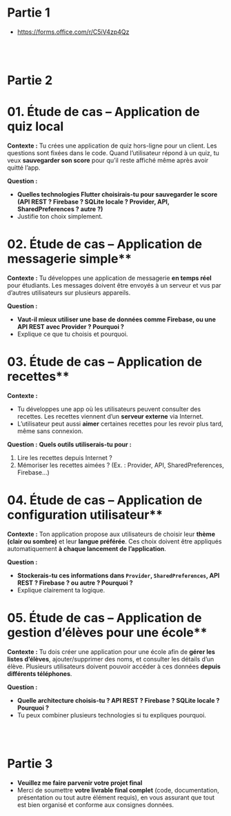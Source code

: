 # Partie 1

- https://forms.office.com/r/C5iV4zp4Qz


<br/>
<br/>

# Partie 2


# 01. Étude de cas – Application de quiz local

**Contexte :**
Tu crées une application de quiz hors-ligne pour un client. Les questions sont fixées dans le code.
Quand l’utilisateur répond à un quiz, tu veux **sauvegarder son score** pour qu’il reste affiché même après avoir quitté l’app.

**Question :**
- **Quelles technologies Flutter choisirais-tu pour sauvegarder le score (API REST ? Firebase ? SQLite locale ?  Provider, API, SharedPreferences ? autre ?)**
- Justifie ton choix simplement.



# 02. Étude de cas – Application de messagerie simple**

**Contexte :**
Tu développes une application de messagerie **en temps réel** pour étudiants. Les messages doivent être envoyés à un serveur et vus par d’autres utilisateurs sur plusieurs appareils.

**Question :**
- **Vaut-il mieux utiliser une base de données comme Firebase, ou une API REST avec Provider ? Pourquoi ?**
- Explique ce que tu choisis et pourquoi.



# 03. Étude de cas – Application de recettes**

**Contexte :**
- Tu développes une app où les utilisateurs peuvent consulter des recettes. Les recettes viennent d’un **serveur externe** via Internet.
- L’utilisateur peut aussi **aimer** certaines recettes pour les revoir plus tard, même sans connexion.

**Question :**
**Quels outils utiliserais-tu pour :**

1. Lire les recettes depuis Internet ?
2. Mémoriser les recettes aimées ?
   (Ex. : Provider, API, SharedPreferences, Firebase...)



# 04. Étude de cas – Application de configuration utilisateur**

**Contexte :**
Ton application propose aux utilisateurs de choisir leur **thème (clair ou sombre)** et leur **langue préférée**.
Ces choix doivent être appliqués automatiquement **à chaque lancement de l’application**.

**Question :**
- **Stockerais-tu ces informations dans `Provider`, `SharedPreferences`, API REST ? Firebase ? ou autre ? Pourquoi ?**
- Explique clairement ta logique.



# 05. Étude de cas – Application de gestion d’élèves pour une école**

**Contexte :**
Tu dois créer une application pour une école afin de **gérer les listes d’élèves**, ajouter/supprimer des noms, et consulter les détails d’un élève.
Plusieurs utilisateurs doivent pouvoir accéder à ces données **depuis différents téléphones**.

**Question :**
- **Quelle architecture choisis-tu ? API REST ? Firebase ? SQLite locale ? Pourquoi ?**
- Tu peux combiner plusieurs technologies si tu expliques pourquoi.




<br/>
<br/>

# Partie 3


- **Veuillez me faire parvenir votre projet final**
- Merci de soumettre **votre livrable final complet** (code, documentation, présentation ou tout autre élément requis), en vous assurant que tout est bien organisé et conforme aux consignes données. 


